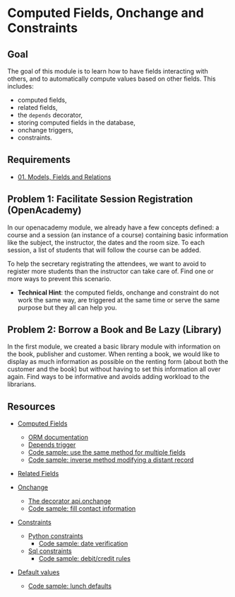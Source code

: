# Computed Fields, Onchange and Constraints

## Goal

The goal of this module is to learn how to have fields interacting with others,
and to automatically compute values based on other fields. This includes:

* computed fields,
* related fields,
* the `depends` decorator,
* storing computed fields in the database,
* onchange triggers,
* constraints.

## Requirements

* [01. Models, Fields and Relations](../01-models/)

## Problem 1: Facilitate Session Registration (OpenAcademy)

In our openacademy module, we already have a few concepts defined: a course and
a session (an instance of a course) containing basic information like the subject,
the instructor, the dates and the room size. To each session, a list of students
that will follow the course can be added.

To help the secretary registrating the attendees, we want to avoid to register
more students than the instructor can take care of. Find one or more ways to
prevent this scenario.

- **Technical Hint**: the computed fields, onchange and constraint do not work
  the same way, are triggered at the same time or serve the same purpose but
  they all can help you.


## Problem 2: Borrow a Book and Be Lazy (Library)

In the first module, we created a basic library module with information on the
book, publisher and customer. When renting a book, we would like to display as
much information as possible on the renting form (about both the customer and
the book) but without having to set this information all over again. Find ways
to be informative and avoids adding workload to the librarians.


## Resources

* [Computed Fields](https://www.odoo.com/documentation/11.0/reference/orm.html#computed-fields)
    * [ORM documentation](https://www.odoo.com/documentation/11.0/reference/orm.html#field-computed)
    * [Depends trigger](https://www.odoo.com/documentation/11.0/reference/orm.html#odoo.api.depends)
    * [Code sample: use the same method for multiple fields](https://github.com/odoo/odoo/blob/76c443eda331b75bf5dfa7ec22b8eb22e1084343/addons/point_of_sale/models/pos_order.py#L719)
    * [Code sample: inverse method modifying a distant record](https://github.com/odoo/odoo/blob/76c443eda331b75bf5dfa7ec22b8eb22e1084343/addons/delivery/models/delivery_carrier.py#L53)
* [Related Fields](https://www.odoo.com/documentation/11.0/reference/orm.html#related-fields)

* [Onchange](https://www.odoo.com/documentation/11.0/reference/orm.html#onchange-updating-ui-on-the-fly)
    * [The decorator api.onchange](https://www.odoo.com/documentation/11.0/reference/orm.html#odoo.api.onchange)
    * [Code sample: fill contact information](https://github.com/odoo/odoo/blob/76c443eda331b75bf5dfa7ec22b8eb22e1084343/addons/hr_recruitment/models/hr_recruitment.py#L228)

* [Constraints](https://www.odoo.com/documentation/11.0/howtos/backend.html#model-constraints)
    * [Python constraints](https://www.odoo.com/documentation/11.0/reference/orm.html#odoo.api.constrains)
        * [Code sample: date verification](https://github.com/odoo/odoo/blob/2021f44c0e053e23d769f1dc2be67b6e3ebed82b/addons/event/models/event.py#L217)
    * [Sql constraints](https://www.odoo.com/documentation/11.0/reference/orm.html#odoo.models.Model._sql_constraints)
        * [Code sample: debit/credit rules](https://github.com/odoo/odoo/blob/76c443eda331b75bf5dfa7ec22b8eb22e1084343/addons/account/models/account_move.py#L399)

* [Default values](http://www.odoo.com/documentation/11.0/reference/orm.html#odoo.fields.Field)
    * [Code sample: lunch defaults](https://github.com/odoo/odoo/blob/76c443eda331b75bf5dfa7ec22b8eb22e1084343/addons/lunch/models/lunch.py#L29)
